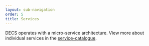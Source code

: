 ```yaml
---
layout: sub-navigation
order: 5
title: Services
---
```


DECS operates with a micro-service architecture. View more about individual services in the [service-catalogue](./service-catalogue).
